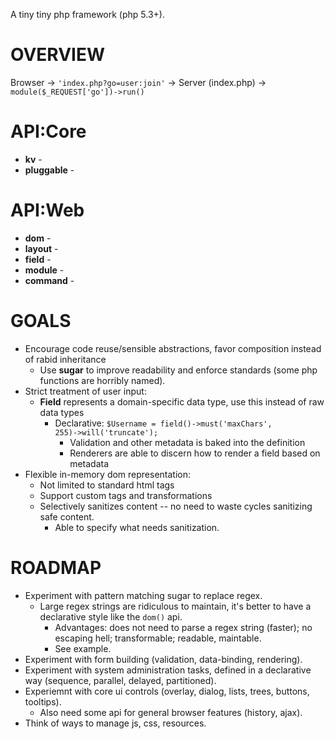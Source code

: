 A tiny tiny php framework (php 5.3+).

OVERVIEW
===

Browser &rarr; <code>'index.php?go=user:join'</code> &rarr; Server (index.php) &rarr; <code>module($_REQUEST['go'])->run()</code>


API:Core
===

*	<b>kv</b> -
*	<b>pluggable</b> -


API:Web
===

*	<b>dom</b> -
*	<b>layout</b> -
*	<b>field</b> - 
*	<b>module</b> -
*	<b>command</b> -


GOALS
===

*	Encourage code reuse/sensible abstractions, favor composition instead of rabid inheritance
	*	Use <b>sugar</b> to improve readability and enforce standards (some php functions are horribly named).
*	Strict treatment of user input:
	*	<b>Field</b> represents a domain-specific data type, use this instead of raw data types
		*	Declarative: <code>$Username = field()->must('maxChars', 255)->will('truncate');</code>
			*	Validation and other metadata is baked into the definition
			*	Renderers are able to discern how to render a field based on metadata
*	Flexible in-memory dom representation:
	*	Not limited to standard html tags
	*	Support custom tags and transformations
	*	Selectively sanitizes content -- no need to waste cycles sanitizing safe content.
		*	Able to specify what needs sanitization.

ROADMAP
===

*	Experiment with pattern matching sugar to replace regex.
	*	Large regex strings are ridiculous to maintain, it's better to have a declarative style like the <code>dom()</code> api.
		*	Advantages: does not need to parse a regex string (faster); no escaping hell; transformable; readable, maintable.
		*	See example.
*	Experiment with form building (validation, data-binding, rendering).
*	Experiment with system administration tasks, defined in a declarative way (sequence, parallel, delayed, partitioned).
*	Experiemnt with core ui controls (overlay, dialog, lists, trees, buttons, tooltips).
	*	Also need some api for general browser features (history, ajax).
*	Think of ways to manage js, css, resources.

